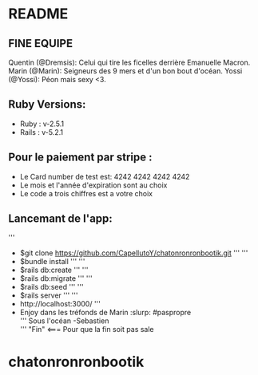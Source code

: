# README
## FINE EQUIPE
  Quentin (@Dremsis): Celui qui tire les ficelles derrière Emanuelle Macron.
  Marin (@Marin): Seigneurs des 9 mers et d'un bon bout d'océan.
  Yossi (@Yossi): Péon mais sexy <3.
## Ruby Versions:

* Ruby : v-2.5.1
* Rails : v-5.2.1
## Pour le paiement par stripe :
* Le Card number de test est: 4242 4242 4242 4242
* Le mois et l'année d'expiration sont au choix
* Le code a trois chiffres est a votre choix
## Lancemant de l'app:
'''
* $git clone https://github.com/CapellutoY/chatonronronbootik.git
'''
'''
* $bundle install
'''
'''
* $rails db:create
'''
'''
* $rails db:migrate
'''
'''
* $rails db:seed
'''
'''
* $rails server
'''
'''
*  http://localhost:3000/
'''
* Enjoy dans les tréfonds de Marin :slurp: #paspropre</br>
'''
Sous l'océan -Sebastien</br>
'''
"Fin" <=== Pour que la fin soit pas sale</br>
# chatonronronbootik
